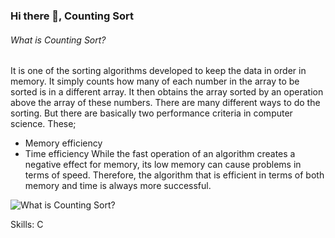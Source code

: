 ### Hi there 👋, Counting Sort
###### What is Counting Sort?

It is one of the sorting algorithms developed to keep the data in order in memory. It simply counts how many of each number in the array to be sorted is in a different array. It then obtains the array sorted by an operation above the array of these numbers. There are many different ways to do the sorting. But there are basically two performance criteria in computer science. These;
- Memory efficiency
- Time efficiency
While the fast operation of an algorithm creates a negative effect for memory, its low memory can cause problems in terms of speed. Therefore, the algorithm that is efficient in terms of both memory and time is always more successful.

![What is Counting Sort?](https://imgyukle.com/f/2022/04/13/RJIlnp.png)

Skills: C






